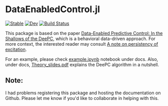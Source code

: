 # DataEnabledControl.jl

[![Stable](https://img.shields.io/badge/docs-stable-blue.svg)](https://msramada.github.io/DataEnabledControl/stable/)
[![Dev](https://img.shields.io/badge/docs-dev-blue.svg)](https://msramada.github.io/DataEnabledControl/dev/)
[![Build Status](https://github.com/msramada/DataEnabledControl/actions/workflows/CI.yml/badge.svg?branch=main)](https://github.com/msramada/DataEnabledControl/actions/workflows/CI.yml?query=branch%3Amain)

This package is based on the paper [Data-Enabled Predictive Control: In the Shallows of the DeePC](https://ieeexplore.ieee.org/abstract/document/8795639), which is a behavioral data-driven approach. For more context, the interested reader may consult [A note on persistency of excitation](https://www.sciencedirect.com/science/article/pii/S0167691104001434).

For an example, please check [example.ipynb](https://github.com/msramada/DataEnabledControl/blob/main/docs/example.ipynb) notebook under docs. Also, under docs, [Theory_slides.pdf](https://github.com/msramada/DataEnabledControl.jl/blob/main/docs/Theory_slides.pdf) explains the DeePC algorithm in a nutshell.

## Note:
I had problems registering this package and hosting the documentation on Github. Please let me know if you'd like to collaborate in helping with this.
